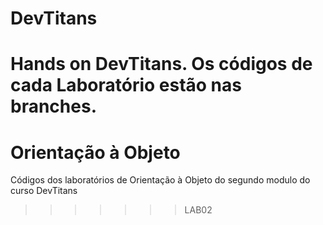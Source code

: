 # DevTitans

Hands on DevTitans.
Os códigos de cada Laboratório estão nas branches.
=======
# Orientação à Objeto

Códigos dos laboratórios de Orientação à Objeto do segundo modulo do curso DevTitans
>>>>>>> LAB02
